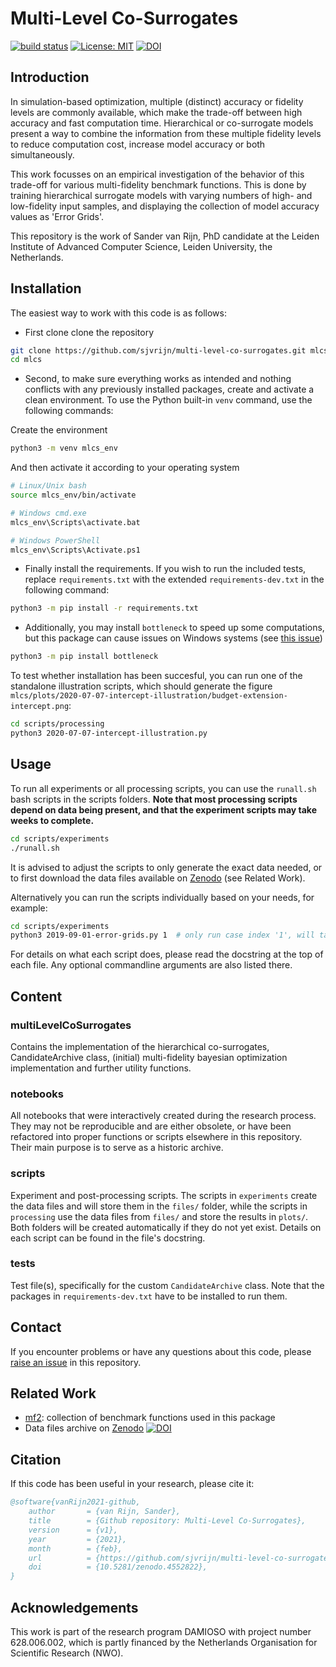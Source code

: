 # Multi-Level Co-Surrogates

[![build status][build-badge]][actions-page]
[![License: MIT](https://img.shields.io/badge/License-MIT-green.svg)](https://opensource.org/licenses/MIT)
[![DOI](https://zenodo.org/badge/256506176.svg)](https://zenodo.org/badge/latestdoi/256506176)


## Introduction

In simulation-based optimization, multiple (distinct) accuracy or fidelity levels are commonly
available, which make the trade-off between high accuracy and fast computation time. Hierarchical or
co-surrogate models present a way to combine the information from these multiple fidelity levels to
reduce computation cost, increase model accuracy or both simultaneously.

This work focusses on an empirical investigation of the behavior of this trade-off for various
multi-fidelity benchmark functions. This is done by training hierarchical surrogate models with
varying numbers of high- and low-fidelity input samples, and displaying the collection of model
accuracy values as 'Error Grids'.

This repository is the work of Sander van Rijn, PhD candidate at the Leiden Institute of Advanced
Computer Science, Leiden University, the Netherlands.


## Installation

The easiest way to work with this code is as follows:

* First clone clone the repository

```bash
git clone https://github.com/sjvrijn/multi-level-co-surrogates.git mlcs
cd mlcs
```

* Second, to make sure everything works as intended and nothing conflicts with any previously
  installed packages, create and activate a clean environment. To use the Python  built-in `venv`
  command, use the following commands:

Create the environment

```bash
python3 -m venv mlcs_env
```

And then activate it according to your operating system

```bash
# Linux/Unix bash
source mlcs_env/bin/activate

# Windows cmd.exe
mlcs_env\Scripts\activate.bat

# Windows PowerShell
mlcs_env\Scripts\Activate.ps1
```

* Finally install the requirements. If you wish to run the included tests, replace
  `requirements.txt` with the extended `requirements-dev.txt` in the following command:

```bash
python3 -m pip install -r requirements.txt
```

* Additionally, you may install `bottleneck` to speed up some computations, but this package can
  cause issues on Windows systems (see [this issue][bottleneck-issue])

```bash
python3 -m pip install bottleneck
```

To test whether installation has been succesful, you can run one of the standalone illustration
scripts, which should generate the figure
`mlcs/plots/2020-07-07-intercept-illustration/budget-extension-intercept.png`:

```bash
cd scripts/processing
python3 2020-07-07-intercept-illustration.py
```


## Usage

To run all experiments or all processing scripts, you can use the `runall.sh` bash scripts in the
scripts folders. **Note that most processing scripts depend on data being present, and that the
experiment scripts may take weeks to complete.**

```bash
cd scripts/experiments
./runall.sh
```

It is advised to adjust the scripts to only generate the exact data needed, or to first download the
data files available on [Zenodo] (see Related Work).

Alternatively you can run the scripts individually based on your needs, for example:

```bash
cd scripts/experiments
python3 2019-09-01-error-grids.py 1  # only run case index '1', will take ~1 day
```

For details on what each script does, please read the docstring at the top of each file. Any
optional commandline arguments are also listed there.


## Content

### multiLevelCoSurrogates

Contains the implementation of the hierarchical co-surrogates, CandidateArchive class, (initial)
multi-fidelity bayesian optimization implementation and further utility functions.


### notebooks

All notebooks that were interactively created during the research process.
They may not be reproducible and are either obsolete, or have been refactored into proper functions
or scripts elsewhere in this repository. Their main purpose is to serve as a historic archive.


### scripts

Experiment and post-processing scripts. The scripts in `experiments` create the data files and will
store them in the `files/` folder, while the scripts in `processing` use the data files from
`files/` and store the results in `plots/`. Both folders will be created automatically if they
do not yet exist. Details on each script can be found in the file's docstring.


### tests

Test file(s), specifically for the custom `CandidateArchive` class. Note that the packages in
`requirements-dev.txt` have to be installed to run them.


## Contact

If you encounter problems or have any questions about this code, please
[raise an issue][new-issue] in this repository.


## Related Work

- [mf2]: collection of benchmark functions used in this package
- Data files archive on [Zenodo] [![DOI](https://zenodo.org/badge/DOI/10.5281/zenodo.4551287.svg)](https://doi.org/10.5281/zenodo.4551287)


## Citation

If this code has been useful in your research, please cite it:

```bibtex
@software{vanRijn2021-github,
    author       = {van Rijn, Sander},
    title        = {Github repository: Multi-Level Co-Surrogates},
    version      = {v1},
    year         = {2021},
    month        = {feb},
    url          = {https://github.com/sjvrijn/multi-level-co-surrogates},
    doi          = {10.5281/zenodo.4552822},
}
```

## Acknowledgements

This work is part of the research program DAMIOSO with project number 628.006.002, which is partly
financed by the Netherlands Organisation for Scientific Research (NWO).



[actions-page]:     https://github.com/sjvrijn/multi-level-co-surrogates/actions
[bottleneck-issue]: https://github.com/pydata/bottleneck/issues/281
[build-badge]:	    https://github.com/sjvrijn/multi-level-co-surrogates/workflows/build/badge.svg
[mf2]:              https://github.com/sjvrijn/mf2
[new-issue]:        https://github.com/sjvrijn/multi-level-co-surrogates/issues/new
[Zenodo]:           https://doi.org/10.5281/zenodo.4551287

